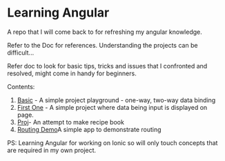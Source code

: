 # Learning Angular
 A repo that I will come back to for refreshing my angular knowledge.

Refer to the Doc for references.
Understanding the projects can be difficult...

Refer doc to look for basic tips, tricks and issues that I confronted and resolved, might come in handy for beginners.

Contents:
<ol>
<li><a href="basic">Basic</a> - A simple project playground - one-way, two-way data binding </li>
<li><a href="ng-firstone">First One</a> - A simple project where data being input is displayed on page. </li>
<li><a href="proj">Proj</a>- An attempt to make recipe book</li>
<li><a href="routing-demo">Routing Demo</a>A simple app to demonstrate routing</li>
</ol>

PS: Learning Angular for working on Ionic so will only touch concepts that are required in my own project.
